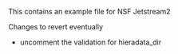 This contains an example file for NSF Jetstream2

Changes to revert eventually
- uncomment the validation for hieradata_dir